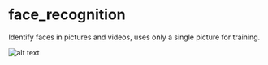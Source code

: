 # face_recognition
Identify faces in pictures and videos, uses only a single picture for training.

![alt text](https://github.com/arun-apad/face_recognition/blob/master/face_recognition/ezgif.com-gif-maker.gif)
